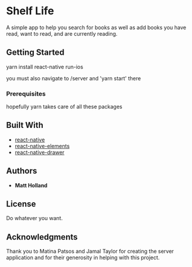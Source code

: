 # Shelf Life

A simple app to help you search for books as well as add books you have read, want to read, and are currently reading.

## Getting Started

yarn install
react-native run-ios

you must also navigate to /server and 'yarn start' there

### Prerequisites

hopefully yarn takes care of all these packages

## Built With

- [react-native](https://facebook.github.io/react-native/)
- [react-native-elements](https://github.com/react-native-training/react-native-elements)
- [react-native-drawer](https://github.com/root-two/react-native-drawer)

## Authors

- **Matt Holland**

## License

Do whatever you want.

## Acknowledgments

Thank you to Matina Patsos and Jamal Taylor for creating the server application and for their generosity in helping with this project.
